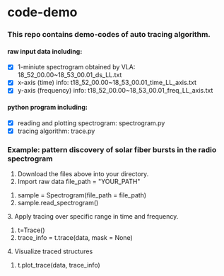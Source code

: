 # code-demo
### This repo contains demo-codes of auto tracing algorithm.

#### raw input data including:
- [x] 1-miniute spectrogram obtained by VLA: 18_52_00.00~18_53_00.01_ds_LL.txt
- [x] x-axis (time) info: t18_52_00.00~18_53_00.01_time_LL_axis.txt
- [x] y-axis (frequency) info: t18_52_00.00~18_53_00.01_freq_LL_axis.txt

#### python program including:
- [x] reading and plotting spectrogram: spectrogram.py
- [x] tracing algorithm: trace.py

### Example: pattern discovery of solar fiber bursts in the radio spectrogram
1. Download the files above into your directory.
2. Import raw data
  file_path = "YOUR_PATH" 
  <ol>
  <li>sample = Spectrogram(file_path = file_path)</li>
  <li>sample.read_spectrogram()</li>
  </ol>
3. Apply tracing over specific range in time and frequency.
  <ol>
  <li>t=Trace()</li>
  <li>trace_info = t.trace(data, mask = None)</li>
  </ol>
4. Visualize traced structures
  <ol>
  <li>t.plot_trace(data, trace_info)</li>
  </ol>
